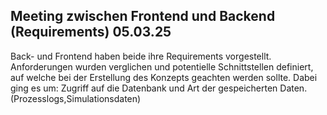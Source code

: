 ## Meeting zwischen Frontend und Backend (Requirements) 05.03.25

Back- und Frontend haben beide ihre Requirements vorgestellt.
Anforderungen wurden verglichen und potentielle Schnittstellen 
definiert, auf welche  bei der Erstellung des Konzepts geachten werden sollte. 
Dabei ging es um: Zugriff auf die Datenbank und Art der gespeicherten Daten. 
(Prozesslogs,Simulationsdaten)
